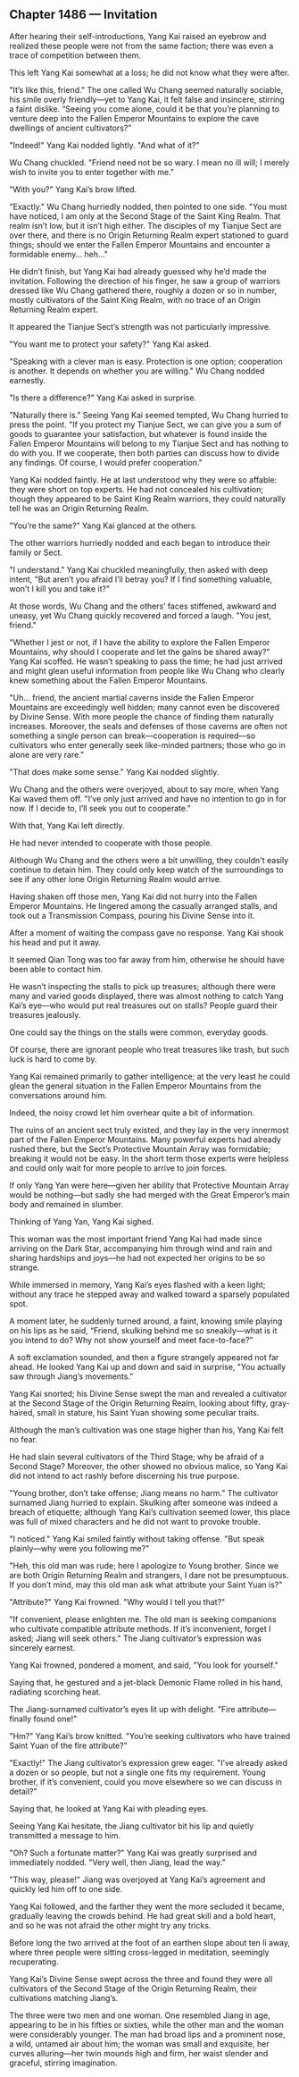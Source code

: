 ## Chapter 1486 — Invitation

After hearing their self-introductions, Yang Kai raised an eyebrow and realized these people were not from the same faction; there was even a trace of competition between them.

This left Yang Kai somewhat at a loss; he did not know what they were after.

"It’s like this, friend." The one called Wu Chang seemed naturally sociable, his smile overly friendly—yet to Yang Kai, it felt false and insincere, stirring a faint dislike. “Seeing you come alone, could it be that you’re planning to venture deep into the Fallen Emperor Mountains to explore the cave dwellings of ancient cultivators?”

"Indeed!" Yang Kai nodded lightly. "And what of it?"

Wu Chang chuckled. "Friend need not be so wary. I mean no ill will; I merely wish to invite you to enter together with me."

"With you?" Yang Kai’s brow lifted.

"Exactly." Wu Chang hurriedly nodded, then pointed to one side. "You must have noticed, I am only at the Second Stage of the Saint King Realm. That realm isn’t low, but it isn’t high either. The disciples of my Tianjue Sect are over there, and there is no Origin Returning Realm expert stationed to guard things; should we enter the Fallen Emperor Mountains and encounter a formidable enemy… heh…"

He didn’t finish, but Yang Kai had already guessed why he’d made the invitation. Following the direction of his finger, he saw a group of warriors dressed like Wu Chang gathered there, roughly a dozen or so in number, mostly cultivators of the Saint King Realm, with no trace of an Origin Returning Realm expert.

It appeared the Tianjue Sect’s strength was not particularly impressive.

"You want me to protect your safety?" Yang Kai asked.

"Speaking with a clever man is easy. Protection is one option; cooperation is another. It depends on whether you are willing." Wu Chang nodded earnestly.

"Is there a difference?" Yang Kai asked in surprise.

"Naturally there is." Seeing Yang Kai seemed tempted, Wu Chang hurried to press the point. "If you protect my Tianjue Sect, we can give you a sum of goods to guarantee your satisfaction, but whatever is found inside the Fallen Emperor Mountains will belong to my Tianjue Sect and has nothing to do with you. If we cooperate, then both parties can discuss how to divide any findings. Of course, I would prefer cooperation."

Yang Kai nodded faintly. He at last understood why they were so affable: they were short on top experts. He had not concealed his cultivation; though they appeared to be Saint King Realm warriors, they could naturally tell he was an Origin Returning Realm.

"You’re the same?" Yang Kai glanced at the others.

The other warriors hurriedly nodded and each began to introduce their family or Sect.

"I understand." Yang Kai chuckled meaningfully, then asked with deep intent, "But aren’t you afraid I’ll betray you? If I find something valuable, won’t I kill you and take it?"

At those words, Wu Chang and the others’ faces stiffened, awkward and uneasy, yet Wu Chang quickly recovered and forced a laugh. "You jest, friend."

"Whether I jest or not, if I have the ability to explore the Fallen Emperor Mountains, why should I cooperate and let the gains be shared away?" Yang Kai scoffed. He wasn’t speaking to pass the time; he had just arrived and might glean useful information from people like Wu Chang who clearly knew something about the Fallen Emperor Mountains.

"Uh… friend, the ancient martial caverns inside the Fallen Emperor Mountains are exceedingly well hidden; many cannot even be discovered by Divine Sense. With more people the chance of finding them naturally increases. Moreover, the seals and defenses of those caverns are often not something a single person can break—cooperation is required—so cultivators who enter generally seek like-minded partners; those who go in alone are very rare."

"That does make some sense." Yang Kai nodded slightly.

Wu Chang and the others were overjoyed, about to say more, when Yang Kai waved them off. "I’ve only just arrived and have no intention to go in for now. If I decide to, I’ll seek you out to cooperate."

With that, Yang Kai left directly.

He had never intended to cooperate with those people.

Although Wu Chang and the others were a bit unwilling, they couldn't easily continue to detain him. They could only keep watch of the surroundings to see if any other lone Origin Returning Realm would arrive.

Having shaken off those men, Yang Kai did not hurry into the Fallen Emperor Mountains. He lingered among the casually arranged stalls, and took out a Transmission Compass, pouring his Divine Sense into it.

After a moment of waiting the compass gave no response. Yang Kai shook his head and put it away.

It seemed Qian Tong was too far away from him, otherwise he should have been able to contact him.

He wasn’t inspecting the stalls to pick up treasures; although there were many and varied goods displayed, there was almost nothing to catch Yang Kai’s eye—who would put real treasures out on stalls? People guard their treasures jealously.

One could say the things on the stalls were common, everyday goods.

Of course, there are ignorant people who treat treasures like trash, but such luck is hard to come by.

Yang Kai remained primarily to gather intelligence; at the very least he could glean the general situation in the Fallen Emperor Mountains from the conversations around him.

Indeed, the noisy crowd let him overhear quite a bit of information.

The ruins of an ancient sect truly existed, and they lay in the very innermost part of the Fallen Emperor Mountains. Many powerful experts had already rushed there, but the Sect’s Protective Mountain Array was formidable; breaking it would not be easy. In the short term those experts were helpless and could only wait for more people to arrive to join forces.

If only Yang Yan were here—given her ability that Protective Mountain Array would be nothing—but sadly she had merged with the Great Emperor’s main body and remained in slumber.

Thinking of Yang Yan, Yang Kai sighed.

This woman was the most important friend Yang Kai had made since arriving on the Dark Star, accompanying him through wind and rain and sharing hardships and joys—he had not expected her origins to be so strange.

While immersed in memory, Yang Kai’s eyes flashed with a keen light; without any trace he stepped away and walked toward a sparsely populated spot.

A moment later, he suddenly turned around, a faint, knowing smile playing on his lips as he said, “Friend, skulking behind me so sneakily—what is it you intend to do? Why not show yourself and meet face-to-face?”

A soft exclamation sounded, and then a figure strangely appeared not far ahead. He looked Yang Kai up and down and said in surprise, "You actually saw through Jiang’s movements."

Yang Kai snorted; his Divine Sense swept the man and revealed a cultivator at the Second Stage of the Origin Returning Realm, looking about fifty, gray-haired, small in stature, his Saint Yuan showing some peculiar traits.

Although the man’s cultivation was one stage higher than his, Yang Kai felt no fear.

He had slain several cultivators of the Third Stage; why be afraid of a Second Stage? Moreover, the other showed no obvious malice, so Yang Kai did not intend to act rashly before discerning his true purpose.

"Young brother, don’t take offense; Jiang means no harm." The cultivator surnamed Jiang hurried to explain. Skulking after someone was indeed a breach of etiquette; although Yang Kai’s cultivation seemed lower, this place was full of mixed characters and he did not want to provoke trouble.

"I noticed." Yang Kai smiled faintly without taking offense. "But speak plainly—why were you following me?"

"Heh, this old man was rude; here I apologize to Young brother. Since we are both Origin Returning Realm and strangers, I dare not be presumptuous. If you don’t mind, may this old man ask what attribute your Saint Yuan is?"

"Attribute?" Yang Kai frowned. "Why would I tell you that?"

"If convenient, please enlighten me. The old man is seeking companions who cultivate compatible attribute methods. If it’s inconvenient, forget I asked; Jiang will seek others." The Jiang cultivator’s expression was sincerely earnest.

Yang Kai frowned, pondered a moment, and said, "You look for yourself."

Saying that, he gestured and a jet-black Demonic Flame rolled in his hand, radiating scorching heat.

The Jiang-surnamed cultivator’s eyes lit up with delight. "Fire attribute—finally found one!"

"Hm?" Yang Kai’s brow knitted. "You’re seeking cultivators who have trained Saint Yuan of the fire attribute?"

"Exactly!" The Jiang cultivator’s expression grew eager. "I’ve already asked a dozen or so people, but not a single one fits my requirement. Young brother, if it’s convenient, could you move elsewhere so we can discuss in detail?"

Saying that, he looked at Yang Kai with pleading eyes.

Seeing Yang Kai hesitate, the Jiang cultivator bit his lip and quietly transmitted a message to him.

"Oh? Such a fortunate matter?" Yang Kai was greatly surprised and immediately nodded. "Very well, then Jiang, lead the way."

"This way, please!" Jiang was overjoyed at Yang Kai’s agreement and quickly led him off to one side.

Yang Kai followed, and the farther they went the more secluded it became, gradually leaving the crowds behind. He had great skill and a bold heart, and so he was not afraid the other might try any tricks.

Before long the two arrived at the foot of an earthen slope about ten li away, where three people were sitting cross-legged in meditation, seemingly recuperating.

Yang Kai’s Divine Sense swept across the three and found they were all cultivators of the Second Stage of the Origin Returning Realm, their cultivations matching Jiang’s.

The three were two men and one woman. One resembled Jiang in age, appearing to be in his fifties or sixties, while the other man and the woman were considerably younger. The man had broad lips and a prominent nose, a wild, untamed air about him; the woman was small and exquisite, her curves alluring—her twin mounds high and firm, her waist slender and graceful, stirring imagination.